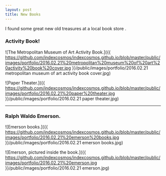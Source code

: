 ```yaml
---
layout: post
title: New Books
---
```


<div class="message">
 I found some great new old treasures at a local book store . 
</div>

### Activity Book!

![The Metropolitan Museum of Art Activity Book.]({{ https://github.com/indexcosmos/indexcosmos.github.io/blob/master/public/images/portfolio/2016.02.21%20metropolitan%20museum%20of%20art%20activity%20book%20cover.jpg }}/public/images/portfolio/2016.02.21 metropolitan museum of art activity book cover.jpg)

![Paper Theater.]({{ https://github.com/indexcosmos/indexcosmos.github.io/blob/master/public/images/portfolio/2016.02.21%20paper%20theater.jpg }}/public/images/portfolio/2016.02.21 paper theater.jpg)

***

### Ralph Waldo Emerson.

![Emerson books.]({{ https://github.com/indexcosmos/indexcosmos.github.io/blob/master/public/images/portfolio/2016.02.21%20emerson%20books.jpg }}/public/images/portfolio/2016.02.21 emerson books.jpg)

![Emerson, pictured inside the book.]({{ https://github.com/indexcosmos/indexcosmos.github.io/blob/master/public/images/portfolio/2016.02.21%20emerson.jpg }}/public/images/portfolio/2016.02.21 emerson.jpg)